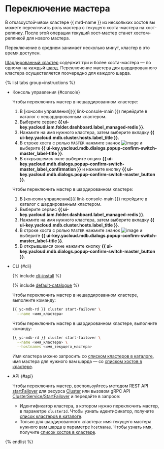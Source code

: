 # Переключение мастера

В отказоустойчивом кластере {{ mrd-name }} из нескольких хостов вы можете переключить роль мастера с текущего хоста-мастера на хост-реплику. После этой операции текущий хост-мастер станет хостом-репликой для нового мастера.

Переключение в среднем занимает несколько минут, кластер в это время доступен.

[Шардированный кластер](../concepts/sharding.md) содержит три и более хоста-мастера — по одному на каждый [шард](../concepts/sharding.md#redis-cluster-structure). Переключение мастера для шардированного кластера осуществляется поочередно для каждого шарда.

{% list tabs group=instructions %}

- Консоль управления {#console}

    Чтобы переключить мастер в нешардированном кластере:

    1. В [консоли управления]({{ link-console-main }}) перейдите в каталог с нешардированным кластером.
    1. Выберите сервис **{{ ui-key.yacloud.iam.folder.dashboard.label_managed-redis }}**.
    1. Нажмите на имя нужного кластера, затем выберите вкладку **{{ ui-key.yacloud.mdb.cluster.hosts.label_title }}**.
    1. В строке хоста с ролью `MASTER` нажмите значок ![image](../../_assets/console-icons/ellipsis.svg) и выберите **{{ ui-key.yacloud.mdb.dialogs.popup-confirm-switch-master_label-title }}**.
    1. В открывшемся окне выберите опцию **{{ ui-key.yacloud.mdb.dialogs.popup-confirm-switch-master_label_confirmation }}** и нажмите кнопку **{{ ui-key.yacloud.mdb.dialogs.popup-confirm-switch-master_button }}**.

    Чтобы переключить мастер в шардированном кластере:

    1. В [консоли управления]({{ link-console-main }}) перейдите в каталог с шардированным кластером.
    1. Выберите сервис **{{ ui-key.yacloud.iam.folder.dashboard.label_managed-redis }}**.
    1. Нажмите на имя нужного кластера, затем выберите вкладку **{{ ui-key.yacloud.mdb.cluster.hosts.label_title }}**.
    1. В строке хоста с ролью `MASTER` нажмите значок ![image](../../_assets/console-icons/ellipsis.svg) и выберите **{{ ui-key.yacloud.mdb.dialogs.popup-confirm-switch-master_label-title }}**.
    1. В открывшемся окне нажмите кнопку **{{ ui-key.yacloud.mdb.dialogs.popup-confirm-switch-master_button }}**.

- CLI {#cli}

    {% include [cli-install](../../_includes/cli-install.md) %}

    {% include [default-catalogue](../../_includes/default-catalogue.md) %}

    Чтобы переключить мастер в нешардированном кластере, выполните команду:

    ```bash
    {{ yc-mdb-rd }} cluster start-failover \
      --name <имя_кластера>
    ```

    Чтобы переключить мастер в шардированном кластере, выполните команду:

    ```bash
    {{ yc-mdb-rd }} cluster start-failover \
      --name <имя_кластера> \
      --hostnames <имя_текущего_мастера>
    ```

    Имя кластера можно запросить со [списком кластеров в каталоге](cluster-list.md), имя мастера для нужного вам шарда — со [списком хостов в кластере](hosts.md#list).

- API {#api}

    Чтобы переключить мастер, воспользуйтесь методом REST API [startFailover](../api-ref/Cluster/startFailover.md) для ресурса [Cluster](../api-ref/Cluster/index.md) или вызовом gRPC API [ClusterService/StartFailover](../api-ref/grpc/cluster_service.md#StartFailover) и передайте в запросе:

    * Идентификатор кластера, в котором нужно переключить мастер, в параметре `clusterId`. Чтобы узнать идентификатор, получите [список кластеров в каталоге](cluster-list.md).
    * Только для шардированного кластера: имя текущего мастера нужного вам шарда в параметре `hostNames`. Чтобы узнать имя, получите [список хостов в кластере](hosts.md#list).

{% endlist %}
